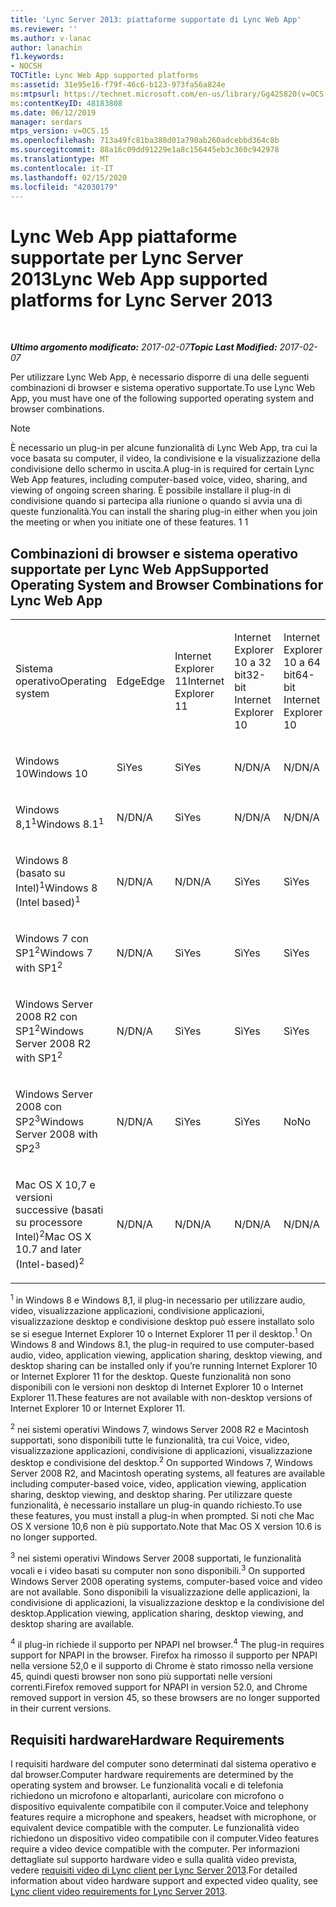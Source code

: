 ```yaml
---
title: 'Lync Server 2013: piattaforme supportate di Lync Web App'
ms.reviewer: ''
ms.author: v-lanac
author: lanachin
f1.keywords:
- NOCSH
TOCTitle: Lync Web App supported platforms
ms:assetid: 31e95e16-f79f-46c6-b123-973fa56a824e
ms:mtpsurl: https://technet.microsoft.com/en-us/library/Gg425820(v=OCS.15)
ms:contentKeyID: 48183808
ms.date: 06/12/2019
manager: serdars
mtps_version: v=OCS.15
ms.openlocfilehash: 713a49fc81ba388d01a790ab260adcebbd364c8b
ms.sourcegitcommit: 88a16c09dd91229e1a8c156445eb3c360c942978
ms.translationtype: MT
ms.contentlocale: it-IT
ms.lasthandoff: 02/15/2020
ms.locfileid: "42030179"
---
```

<div data-xmlns="http://www.w3.org/1999/xhtml">

<div class="topic" data-xmlns="http://www.w3.org/1999/xhtml" data-msxsl="urn:schemas-microsoft-com:xslt" data-cs="http://msdn.microsoft.com/">

<div data-asp="http://msdn2.microsoft.com/asp">

# <a name="lync-web-app-supported-platforms-for-lync-server-2013"></a><span data-ttu-id="3fb7b-102">Lync Web App piattaforme supportate per Lync Server 2013</span><span class="sxs-lookup"><span data-stu-id="3fb7b-102">Lync Web App supported platforms for Lync Server 2013</span></span>

</div>

<div id="mainSection">

<div id="mainBody">

<span> </span>

<span data-ttu-id="3fb7b-103">_**Ultimo argomento modificato:** 2017-02-07_</span><span class="sxs-lookup"><span data-stu-id="3fb7b-103">_**Topic Last Modified:** 2017-02-07_</span></span>

<span data-ttu-id="3fb7b-104">Per utilizzare Lync Web App, è necessario disporre di una delle seguenti combinazioni di browser e sistema operativo supportate.</span><span class="sxs-lookup"><span data-stu-id="3fb7b-104">To use Lync Web App, you must have one of the following supported operating system and browser combinations.</span></span>

<div>


> [!NOTE]  
> <span data-ttu-id="3fb7b-105">È necessario un plug-in per alcune funzionalità di Lync Web App, tra cui la voce basata su computer, il video, la condivisione e la visualizzazione della condivisione dello schermo in uscita.</span><span class="sxs-lookup"><span data-stu-id="3fb7b-105">A plug-in is required for certain Lync Web App features, including computer-based voice, video, sharing, and viewing of ongoing screen sharing.</span></span> <span data-ttu-id="3fb7b-106">È possibile installare il plug-in di condivisione quando si partecipa alla riunione o quando si avvia una di queste funzionalità.</span><span class="sxs-lookup"><span data-stu-id="3fb7b-106">You can install the sharing plug-in either when you join the meeting or when you initiate one of these features.</span></span> <span data-ttu-id="3fb7b-107">1 </span><span class="sxs-lookup"><span data-stu-id="3fb7b-107">1</span></span><BR>



</div>

<div>

## <a name="supported-operating-system-and-browser-combinations-for-lync-web-app"></a><span data-ttu-id="3fb7b-108">Combinazioni di browser e sistema operativo supportate per Lync Web App</span><span class="sxs-lookup"><span data-stu-id="3fb7b-108">Supported Operating System and Browser Combinations for Lync Web App</span></span>


<table style="width:100%;">
<colgroup>
<col style="width: 9%" />
<col style="width: 9%" />
<col style="width: 9%" />
<col style="width: 9%" />
<col style="width: 9%" />
<col style="width: 9%" />
<col style="width: 9%" />
<col style="width: 9%" />
<col style="width: 9%" />
<col style="width: 9%" />
<col style="width: 9%" />
</colgroup>
<tbody>
<tr class="odd">
<td><p><span data-ttu-id="3fb7b-109">Sistema operativo</span><span class="sxs-lookup"><span data-stu-id="3fb7b-109">Operating system</span></span></p></td>
<td><p><span data-ttu-id="3fb7b-110">Edge</span><span class="sxs-lookup"><span data-stu-id="3fb7b-110">Edge</span></span></p></td>
<td><p><span data-ttu-id="3fb7b-111">Internet Explorer 11</span><span class="sxs-lookup"><span data-stu-id="3fb7b-111">Internet Explorer 11</span></span></p></td>
<td><p><span data-ttu-id="3fb7b-112">Internet Explorer 10 a 32 bit</span><span class="sxs-lookup"><span data-stu-id="3fb7b-112">32-bit Internet Explorer 10</span></span></p></td>
<td><p><span data-ttu-id="3fb7b-113">Internet Explorer 10 a 64 bit</span><span class="sxs-lookup"><span data-stu-id="3fb7b-113">64-bit Internet Explorer 10</span></span></p></td>
<td><p><span data-ttu-id="3fb7b-114">Internet Explorer 9 a 32 bit</span><span class="sxs-lookup"><span data-stu-id="3fb7b-114">32-bit Internet Explorer 9</span></span></p></td>
<td><p><span data-ttu-id="3fb7b-115">Internet Explorer 9 a 64 bit</span><span class="sxs-lookup"><span data-stu-id="3fb7b-115">64-bit Internet Explorer 9</span></span></p></td>
<td><p><span data-ttu-id="3fb7b-116">Firefox 32-bit<sup>4</sup></span><span class="sxs-lookup"><span data-stu-id="3fb7b-116">Firefox 32-bit<sup>4</sup></span></span></p></td>
<td><p><span data-ttu-id="3fb7b-117">Firefox 64-bit<sup>4</sup></span><span class="sxs-lookup"><span data-stu-id="3fb7b-117">Firefox 64-bit<sup>4</sup></span></span></p></td>
<td><p><span data-ttu-id="3fb7b-118">Safari</span><span class="sxs-lookup"><span data-stu-id="3fb7b-118">Safari</span></span></p></td>
<td><p><span data-ttu-id="3fb7b-119">Chrome<sup>4</sup></span><span class="sxs-lookup"><span data-stu-id="3fb7b-119">Chrome<sup>4</sup></span></span></p></td>
</tr>
<tr class="even">
<td><p><span data-ttu-id="3fb7b-120">Windows 10</span><span class="sxs-lookup"><span data-stu-id="3fb7b-120">Windows 10</span></span></p></td>
<td><p><span data-ttu-id="3fb7b-121">Sì</span><span class="sxs-lookup"><span data-stu-id="3fb7b-121">Yes</span></span></p></td>
<td><p><span data-ttu-id="3fb7b-122">Sì</span><span class="sxs-lookup"><span data-stu-id="3fb7b-122">Yes</span></span></p></td>
<td><p><span data-ttu-id="3fb7b-123">N/D</span><span class="sxs-lookup"><span data-stu-id="3fb7b-123">N/A</span></span></p></td>
<td><p><span data-ttu-id="3fb7b-124">N/D</span><span class="sxs-lookup"><span data-stu-id="3fb7b-124">N/A</span></span></p></td>
<td><p><span data-ttu-id="3fb7b-125">N/D</span><span class="sxs-lookup"><span data-stu-id="3fb7b-125">N/A</span></span></p></td>
<td><p><span data-ttu-id="3fb7b-126">N/D</span><span class="sxs-lookup"><span data-stu-id="3fb7b-126">N/A</span></span></p></td>
<td><p><span data-ttu-id="3fb7b-127">No</span><span class="sxs-lookup"><span data-stu-id="3fb7b-127">No</span></span></p></td>
<td><p><span data-ttu-id="3fb7b-128">No</span><span class="sxs-lookup"><span data-stu-id="3fb7b-128">No</span></span></p></td>
<td><p><span data-ttu-id="3fb7b-129">N/D</span><span class="sxs-lookup"><span data-stu-id="3fb7b-129">N/A</span></span></p></td>
<td><p><span data-ttu-id="3fb7b-130">No</span><span class="sxs-lookup"><span data-stu-id="3fb7b-130">No</span></span></p></td>
</tr>
<tr class="odd">
<td><p><span data-ttu-id="3fb7b-131">Windows 8,1<sup>1</sup></span><span class="sxs-lookup"><span data-stu-id="3fb7b-131">Windows 8.1<sup>1</sup></span></span></p></td>
<td><p><span data-ttu-id="3fb7b-132">N/D</span><span class="sxs-lookup"><span data-stu-id="3fb7b-132">N/A</span></span></p></td>
<td><p><span data-ttu-id="3fb7b-133">Sì</span><span class="sxs-lookup"><span data-stu-id="3fb7b-133">Yes</span></span></p></td>
<td><p><span data-ttu-id="3fb7b-134">N/D</span><span class="sxs-lookup"><span data-stu-id="3fb7b-134">N/A</span></span></p></td>
<td><p><span data-ttu-id="3fb7b-135">N/D</span><span class="sxs-lookup"><span data-stu-id="3fb7b-135">N/A</span></span></p></td>
<td><p><span data-ttu-id="3fb7b-136">N/D</span><span class="sxs-lookup"><span data-stu-id="3fb7b-136">N/A</span></span></p></td>
<td><p><span data-ttu-id="3fb7b-137">N/D</span><span class="sxs-lookup"><span data-stu-id="3fb7b-137">N/A</span></span></p></td>
<td><p><span data-ttu-id="3fb7b-138">No</span><span class="sxs-lookup"><span data-stu-id="3fb7b-138">No</span></span></p></td>
<td><p><span data-ttu-id="3fb7b-139">No</span><span class="sxs-lookup"><span data-stu-id="3fb7b-139">No</span></span></p></td>
<td><p><span data-ttu-id="3fb7b-140">N/D</span><span class="sxs-lookup"><span data-stu-id="3fb7b-140">N/A</span></span></p></td>
<td><p><span data-ttu-id="3fb7b-141">No</span><span class="sxs-lookup"><span data-stu-id="3fb7b-141">No</span></span></p></td>
</tr>
<tr class="even">
<td><p><span data-ttu-id="3fb7b-142">Windows 8 (basato su Intel)<sup>1</sup></span><span class="sxs-lookup"><span data-stu-id="3fb7b-142">Windows 8 (Intel based)<sup>1</sup></span></span></p></td>
<td><p><span data-ttu-id="3fb7b-143">N/D</span><span class="sxs-lookup"><span data-stu-id="3fb7b-143">N/A</span></span></p></td>
<td><p><span data-ttu-id="3fb7b-144">N/D</span><span class="sxs-lookup"><span data-stu-id="3fb7b-144">N/A</span></span></p></td>
<td><p><span data-ttu-id="3fb7b-145">Sì</span><span class="sxs-lookup"><span data-stu-id="3fb7b-145">Yes</span></span></p></td>
<td><p><span data-ttu-id="3fb7b-146">Sì</span><span class="sxs-lookup"><span data-stu-id="3fb7b-146">Yes</span></span></p></td>
<td><p><span data-ttu-id="3fb7b-147">N/D</span><span class="sxs-lookup"><span data-stu-id="3fb7b-147">N/A</span></span></p></td>
<td><p><span data-ttu-id="3fb7b-148">N/D</span><span class="sxs-lookup"><span data-stu-id="3fb7b-148">N/A</span></span></p></td>
<td><p><span data-ttu-id="3fb7b-149">No</span><span class="sxs-lookup"><span data-stu-id="3fb7b-149">No</span></span></p></td>
<td><p><span data-ttu-id="3fb7b-150">No</span><span class="sxs-lookup"><span data-stu-id="3fb7b-150">No</span></span></p></td>
<td><p><span data-ttu-id="3fb7b-151">N/D</span><span class="sxs-lookup"><span data-stu-id="3fb7b-151">N/A</span></span></p></td>
<td><p><span data-ttu-id="3fb7b-152">No</span><span class="sxs-lookup"><span data-stu-id="3fb7b-152">No</span></span></p></td>
</tr>
<tr class="odd">
<td><p><span data-ttu-id="3fb7b-153">Windows 7 con SP1<sup>2</sup></span><span class="sxs-lookup"><span data-stu-id="3fb7b-153">Windows 7 with SP1<sup>2</sup></span></span></p></td>
<td><p><span data-ttu-id="3fb7b-154">N/D</span><span class="sxs-lookup"><span data-stu-id="3fb7b-154">N/A</span></span></p></td>
<td><p><span data-ttu-id="3fb7b-155">Sì</span><span class="sxs-lookup"><span data-stu-id="3fb7b-155">Yes</span></span></p></td>
<td><p><span data-ttu-id="3fb7b-156">Sì</span><span class="sxs-lookup"><span data-stu-id="3fb7b-156">Yes</span></span></p></td>
<td><p><span data-ttu-id="3fb7b-157">Sì</span><span class="sxs-lookup"><span data-stu-id="3fb7b-157">Yes</span></span></p></td>
<td><p><span data-ttu-id="3fb7b-158">Sì</span><span class="sxs-lookup"><span data-stu-id="3fb7b-158">Yes</span></span></p></td>
<td><p><span data-ttu-id="3fb7b-159">Sì</span><span class="sxs-lookup"><span data-stu-id="3fb7b-159">Yes</span></span></p></td>
<td><p><span data-ttu-id="3fb7b-160">No</span><span class="sxs-lookup"><span data-stu-id="3fb7b-160">No</span></span></p></td>
<td><p><span data-ttu-id="3fb7b-161">No</span><span class="sxs-lookup"><span data-stu-id="3fb7b-161">No</span></span></p></td>
<td><p><span data-ttu-id="3fb7b-162">N/D</span><span class="sxs-lookup"><span data-stu-id="3fb7b-162">N/A</span></span></p></td>
<td><p><span data-ttu-id="3fb7b-163">No</span><span class="sxs-lookup"><span data-stu-id="3fb7b-163">No</span></span></p></td>
</tr>
<tr class="even">
<td><p><span data-ttu-id="3fb7b-164">Windows Server 2008 R2 con SP1<sup>2</sup></span><span class="sxs-lookup"><span data-stu-id="3fb7b-164">Windows Server 2008 R2 with SP1<sup>2</sup></span></span></p></td>
<td><p><span data-ttu-id="3fb7b-165">N/D</span><span class="sxs-lookup"><span data-stu-id="3fb7b-165">N/A</span></span></p></td>
<td><p><span data-ttu-id="3fb7b-166">Sì</span><span class="sxs-lookup"><span data-stu-id="3fb7b-166">Yes</span></span></p></td>
<td><p><span data-ttu-id="3fb7b-167">Sì</span><span class="sxs-lookup"><span data-stu-id="3fb7b-167">Yes</span></span></p></td>
<td><p><span data-ttu-id="3fb7b-168">Sì</span><span class="sxs-lookup"><span data-stu-id="3fb7b-168">Yes</span></span></p></td>
<td><p><span data-ttu-id="3fb7b-169">Sì</span><span class="sxs-lookup"><span data-stu-id="3fb7b-169">Yes</span></span></p></td>
<td><p><span data-ttu-id="3fb7b-170">Sì</span><span class="sxs-lookup"><span data-stu-id="3fb7b-170">Yes</span></span></p></td>
<td><p><span data-ttu-id="3fb7b-171">No</span><span class="sxs-lookup"><span data-stu-id="3fb7b-171">No</span></span></p></td>
<td><p><span data-ttu-id="3fb7b-172">No</span><span class="sxs-lookup"><span data-stu-id="3fb7b-172">No</span></span></p></td>
<td><p><span data-ttu-id="3fb7b-173">N/D</span><span class="sxs-lookup"><span data-stu-id="3fb7b-173">N/A</span></span></p></td>
<td><p><span data-ttu-id="3fb7b-174">No</span><span class="sxs-lookup"><span data-stu-id="3fb7b-174">No</span></span></p></td>
</tr>
<tr class="odd">
<td><p><span data-ttu-id="3fb7b-175">Windows Server 2008 con SP2<sup>3</sup></span><span class="sxs-lookup"><span data-stu-id="3fb7b-175">Windows Server 2008 with SP2<sup>3</sup></span></span></p></td>
<td><p><span data-ttu-id="3fb7b-176">N/D</span><span class="sxs-lookup"><span data-stu-id="3fb7b-176">N/A</span></span></p></td>
<td><p><span data-ttu-id="3fb7b-177">Sì</span><span class="sxs-lookup"><span data-stu-id="3fb7b-177">Yes</span></span></p></td>
<td><p><span data-ttu-id="3fb7b-178">Sì</span><span class="sxs-lookup"><span data-stu-id="3fb7b-178">Yes</span></span></p></td>
<td><p><span data-ttu-id="3fb7b-179">No</span><span class="sxs-lookup"><span data-stu-id="3fb7b-179">No</span></span></p></td>
<td><p><span data-ttu-id="3fb7b-180">Sì</span><span class="sxs-lookup"><span data-stu-id="3fb7b-180">Yes</span></span></p></td>
<td><p><span data-ttu-id="3fb7b-181">No</span><span class="sxs-lookup"><span data-stu-id="3fb7b-181">No</span></span></p></td>
<td><p><span data-ttu-id="3fb7b-182">No</span><span class="sxs-lookup"><span data-stu-id="3fb7b-182">No</span></span></p></td>
<td><p><span data-ttu-id="3fb7b-183">No</span><span class="sxs-lookup"><span data-stu-id="3fb7b-183">No</span></span></p></td>
<td><p><span data-ttu-id="3fb7b-184">N/D</span><span class="sxs-lookup"><span data-stu-id="3fb7b-184">N/A</span></span></p></td>
<td><p><span data-ttu-id="3fb7b-185">No</span><span class="sxs-lookup"><span data-stu-id="3fb7b-185">No</span></span></p></td>
</tr>
<tr class="even">
<td><p><span data-ttu-id="3fb7b-186">Mac OS X 10,7 e versioni successive (basati su processore Intel)<sup>2</sup></span><span class="sxs-lookup"><span data-stu-id="3fb7b-186">Mac OS X 10.7 and later (Intel-based)<sup>2</sup></span></span></p></td>
<td><p><span data-ttu-id="3fb7b-187">N/D</span><span class="sxs-lookup"><span data-stu-id="3fb7b-187">N/A</span></span></p></td>
<td><p><span data-ttu-id="3fb7b-188">N/D</span><span class="sxs-lookup"><span data-stu-id="3fb7b-188">N/A</span></span></p></td>
<td><p><span data-ttu-id="3fb7b-189">N/D</span><span class="sxs-lookup"><span data-stu-id="3fb7b-189">N/A</span></span></p></td>
<td><p><span data-ttu-id="3fb7b-190">N/D</span><span class="sxs-lookup"><span data-stu-id="3fb7b-190">N/A</span></span></p></td>
<td><p><span data-ttu-id="3fb7b-191">N/D</span><span class="sxs-lookup"><span data-stu-id="3fb7b-191">N/A</span></span></p></td>
<td><p><span data-ttu-id="3fb7b-192">N/D</span><span class="sxs-lookup"><span data-stu-id="3fb7b-192">N/A</span></span></p></td>
<td><p><span data-ttu-id="3fb7b-193">No</span><span class="sxs-lookup"><span data-stu-id="3fb7b-193">No</span></span></p></td>
<td><p><span data-ttu-id="3fb7b-194">No</span><span class="sxs-lookup"><span data-stu-id="3fb7b-194">No</span></span></p></td>
<td><p><span data-ttu-id="3fb7b-195">Sì</span><span class="sxs-lookup"><span data-stu-id="3fb7b-195">Yes</span></span></p></td>
<td><p><span data-ttu-id="3fb7b-196">No</span><span class="sxs-lookup"><span data-stu-id="3fb7b-196">No</span></span></p></td>
</tr>
</tbody>
</table>


<span data-ttu-id="3fb7b-197"><sup>1</sup> in Windows 8 e Windows 8,1, il plug-in necessario per utilizzare audio, video, visualizzazione applicazioni, condivisione applicazioni, visualizzazione desktop e condivisione desktop può essere installato solo se si esegue Internet Explorer 10 o Internet Explorer 11 per il desktop.</span><span class="sxs-lookup"><span data-stu-id="3fb7b-197"><sup>1</sup> On Windows 8 and Windows 8.1, the plug-in required to use computer-based audio, video, application viewing, application sharing, desktop viewing, and desktop sharing can be installed only if you’re running Internet Explorer 10 or Internet Explorer 11 for the desktop.</span></span> <span data-ttu-id="3fb7b-198">Queste funzionalità non sono disponibili con le versioni non desktop di Internet Explorer 10 o Internet Explorer 11.</span><span class="sxs-lookup"><span data-stu-id="3fb7b-198">These features are not available with non-desktop versions of Internet Explorer 10 or Internet Explorer 11.</span></span>

<span data-ttu-id="3fb7b-199"><sup>2</sup> nei sistemi operativi Windows 7, windows Server 2008 R2 e Macintosh supportati, sono disponibili tutte le funzionalità, tra cui Voice, video, visualizzazione applicazioni, condivisione di applicazioni, visualizzazione desktop e condivisione del desktop.</span><span class="sxs-lookup"><span data-stu-id="3fb7b-199"><sup>2</sup> On supported Windows 7, Windows Server 2008 R2, and Macintosh operating systems, all features are available including computer-based voice, video, application viewing, application sharing, desktop viewing, and desktop sharing.</span></span> <span data-ttu-id="3fb7b-200">Per utilizzare queste funzionalità, è necessario installare un plug-in quando richiesto.</span><span class="sxs-lookup"><span data-stu-id="3fb7b-200">To use these features, you must install a plug-in when prompted.</span></span> <span data-ttu-id="3fb7b-201">Si noti che Mac OS X versione 10,6 non è più supportato.</span><span class="sxs-lookup"><span data-stu-id="3fb7b-201">Note that Mac OS X version 10.6 is no longer supported.</span></span>

<span data-ttu-id="3fb7b-202"><sup>3</sup> nei sistemi operativi Windows Server 2008 supportati, le funzionalità vocali e i video basati su computer non sono disponibili.</span><span class="sxs-lookup"><span data-stu-id="3fb7b-202"><sup>3</sup> On supported Windows Server 2008 operating systems, computer-based voice and video are not available.</span></span> <span data-ttu-id="3fb7b-203">Sono disponibili la visualizzazione delle applicazioni, la condivisione di applicazioni, la visualizzazione desktop e la condivisione del desktop.</span><span class="sxs-lookup"><span data-stu-id="3fb7b-203">Application viewing, application sharing, desktop viewing, and desktop sharing are available.</span></span>

<span data-ttu-id="3fb7b-204"><sup>4</sup> il plug-in richiede il supporto per NPAPI nel browser.</span><span class="sxs-lookup"><span data-stu-id="3fb7b-204"><sup>4</sup>  The plug-in requires support for NPAPI in the browser.</span></span> <span data-ttu-id="3fb7b-205">Firefox ha rimosso il supporto per NPAPI nella versione 52,0 e il supporto di Chrome è stato rimosso nella versione 45, quindi questi browser non sono più supportati nelle versioni correnti.</span><span class="sxs-lookup"><span data-stu-id="3fb7b-205">Firefox removed support for NPAPI in version 52.0, and Chrome removed support in version 45, so these browsers are no longer supported in their current versions.</span></span>

</div>

<div>

## <a name="hardware-requirements"></a><span data-ttu-id="3fb7b-206">Requisiti hardware</span><span class="sxs-lookup"><span data-stu-id="3fb7b-206">Hardware Requirements</span></span>

<span data-ttu-id="3fb7b-207">I requisiti hardware del computer sono determinati dal sistema operativo e dal browser.</span><span class="sxs-lookup"><span data-stu-id="3fb7b-207">Computer hardware requirements are determined by the operating system and browser.</span></span> <span data-ttu-id="3fb7b-208">Le funzionalità vocali e di telefonia richiedono un microfono e altoparlanti, auricolare con microfono o dispositivo equivalente compatibile con il computer.</span><span class="sxs-lookup"><span data-stu-id="3fb7b-208">Voice and telephony features require a microphone and speakers, headset with microphone, or equivalent device compatible with the computer.</span></span> <span data-ttu-id="3fb7b-209">Le funzionalità video richiedono un dispositivo video compatibile con il computer.</span><span class="sxs-lookup"><span data-stu-id="3fb7b-209">Video features require a video device compatible with the computer.</span></span> <span data-ttu-id="3fb7b-210">Per informazioni dettagliate sul supporto hardware video e sulla qualità video prevista, vedere [requisiti video di Lync client per Lync Server 2013](lync-server-2013-lync-client-video-requirements.md).</span><span class="sxs-lookup"><span data-stu-id="3fb7b-210">For detailed information about video hardware support and expected video quality, see [Lync client video requirements for Lync Server 2013](lync-server-2013-lync-client-video-requirements.md).</span></span>

</div>

</div>

<span> </span>

</div>

</div>

</div>

